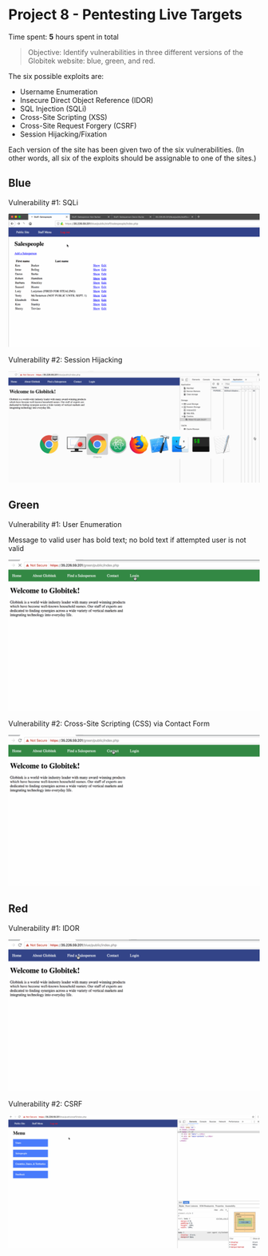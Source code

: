 # Project 8 - Pentesting Live Targets

Time spent: **5** hours spent in total

> Objective: Identify vulnerabilities in three different versions of the Globitek website: blue, green, and red.

The six possible exploits are:
* Username Enumeration
* Insecure Direct Object Reference (IDOR)
* SQL Injection (SQLi)
* Cross-Site Scripting (XSS)
* Cross-Site Request Forgery (CSRF)
* Session Hijacking/Fixation

Each version of the site has been given two of the six vulnerabilities. (In other words, all six of the exploits should be assignable to one of the sites.)

## Blue

Vulnerability #1: SQLi

![](https://github.com/acary/fb-cp-wk8/blob/master/sqli.gif)

Vulnerability #2: Session Hijacking

![](https://github.com/acary/fb-cp-wk8/blob/master/session-hijack.gif)


## Green

Vulnerability #1: User Enumeration

Message to valid user has bold text; no bold text if attempted user is not valid

![](https://github.com/acary/fb-cp-wk8/blob/master/user-enum1.gif)

Vulnerability #2: Cross-Site Scripting (CSS) via Contact Form

![](https://github.com/acary/fb-cp-wk8/blob/master/xss-contact.gif)

## Red

Vulnerability #1: IDOR

![](https://github.com/acary/fb-cp-wk8/blob/master/idor.gif)

Vulnerability #2: CSRF

![](https://github.com/acary/fb-cp-wk8/blob/master/csrf.gif)
